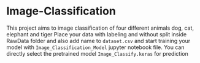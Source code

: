 # Image-Classification
This project aims to image classification of four different animals dog, cat, elephant and tiger 
Place your data with labeling and without split inside RawData folder and also add name to `dataset.csv` and start training your model with `Image_Classification_Model` jupyter notebook file.
You can directly select the pretrained model `Image_Classify.keras` for prediction